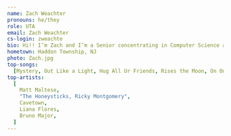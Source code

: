 ```yaml
---
name: Zach Weachter
pronouns: he/they
role: UTA
email: Zach Weachter
cs-login: zweachte
bio: Hi!! I’m Zach and I’m a Senior concentrating in Computer Science and Cognitive Neuroscience. At Brown, I’m involved with student theater, Meiklejohn advising, and The Critical Review. So excited to be back TAing 111 again!
hometown: Haddon Township, NJ
photo: Zach.jpg
top-songs:
  [Mystery, Out Like a Light, Hug All Ur Friends, Rises the Moon, On Our Own]
top-artists:
  [
    Matt Maltese,
    "The Honeysticks, Ricky Montgomery",
    Cavetown,
    Liana Flores,
    Bruno Major,
  ]
---
```


